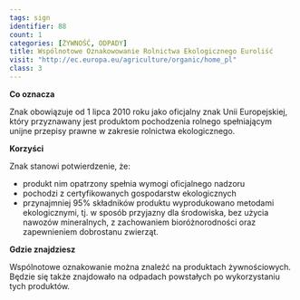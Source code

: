 ```yaml
---
tags: sign
identifier: 88
count: 1
categories: [ŻYWNOŚĆ, ODPADY]
title: Wspólnotowe Oznakowowanie Rolnictwa Ekologicznego Euroliść
visit: "http://ec.europa.eu/agriculture/organic/home_pl"
class: 3
---
```

**Co oznacza**

Znak obowiązuje od 1 lipca 2010 roku jako oficjalny znak Unii Europejskiej, który przyznawany jest produktom pochodzenia rolnego spełniającym unijne przepisy prawne w zakresie rolnictwa ekologicznego.

**Korzyści**

Znak stanowi potwierdzenie, że:

- produkt nim opatrzony spełnia wymogi oficjalnego nadzoru
- pochodzi z certyfikowanych gospodarstw ekologicznych
- przynajmniej 95% składników produktu wyprodukowano metodami ekologicznymi, tj. w sposób przyjazny dla środowiska, bez użycia nawozów mineralnych, z zachowaniem bioróżnorodności oraz zapewnieniem dobrostanu zwierząt.
 
**Gdzie znajdziesz**

Wspólnotowe oznakowanie można znaleźć na produktach żywnościowych. Będzie się także znajdowało na odpadach powstałych po wykorzystaniu tych produktów.

